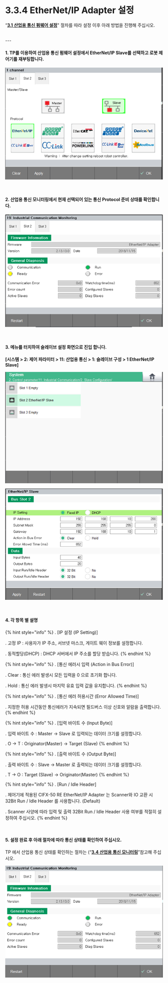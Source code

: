 ﻿# 3.3.4 EtherNet/IP Adapter 설정

“[**3.1 산업용 통신 펌웨어 설정**](../../3-settings-industrial-communication/3-1-Settings-firmware.md)" 절차를 따라 설정 이후 아래 방법을 진행해 주십시오.


<br>
---

#### 1. TP를 이용하여 산업용 통신 펌웨어 설정에서 EtherNet/IP Slave를 선택하고 로봇 제어기를 재부팅합니다.

![[그림 3.3.4-1 펌웨어 설정]](<../../_assets/3-Settings-Industrial-Communication/3.3-EtherNet-IP/4-Slave_setting/image_1.png>) 

<br>

#### 2. 산업용 통신 모니터링에서 현재 선택되어 있는 통신 Protocol 준비 상태를 확인합니다.

![[그림 3.3.4-2 산업용 통신 모니터링]](<../../_assets/3-Settings-Industrial-Communication/3.3-EtherNet-IP/4-Slave_setting/image_2.png>) 

<br>

#### 3. 메뉴를 터치하여 슬레이브 설정 화면으로 진입 합니다. 
**\[시스템 > 2: 제어 파라미터 > 11: 산업용 통신 > 1: 슬레이브 구성 > 1 EtherNet/IP Slave]**

![[그림 3.3.4-3 슬레이브 설정]](<../../_assets/3-Settings-Industrial-Communication/3.3-EtherNet-IP/4-Slave_setting/image_3.png>) 

![[그림 3.3.4-4 슬레이브 설정]](<../../_assets/3-Settings-Industrial-Communication/3.3-EtherNet-IP/4-Slave_setting/image_4.png>) 

<br>

#### 4. 각 항목 별 설명

{% hint style="info" %}
\.      [IP 설정 (IP Setting)]

\.      고정 IP : 사용자가 IP 주소, 서브넷 마스크, 게이트 웨이 정보를 설정합니다.

\.      동적할당(DHCP) : DHCP 서버에서 IP 주소를 할당 받습니다.
{% endhint %}

{% hint style="info" %}
\.      [통신 에러시 입력 (Action in Bus Error)]

\.      Clear : 통신 에러 발생시 모든 입력을 0 으로 초기화 합니다.

\.      Hold : 통신 에러 발생시 마지막 유효 입력 값을 유지합니다.
{% endhint %}

{% hint style="info" %}
\.      [통신 에러 허용시간 (Error Allowed Time)]

\.      지정한 허용 시간동안 통신에러가 지속되면 필드버스 이상 신호와 알람을 출력합니다.
{% endhint %}

{% hint style="info" %}
\.      [입력 바이트 수 (Input Byte)]

\.      입력 바이트 수 : Master -> Slave 로 입력되는 데이터 크기를 설정합니다.

\.      O -> T : Originator(Master) -> Target (Slave)
{% endhint %}

{% hint style="info" %}
\.      [출력 바이트 수 (Output Byte)]

\.      출력 바이트 수 : Slave -> Master 로 출력되는 데이터 크기를 설정합니다.

\.      T -> O : Target (Slave) -> Originator(Master)
{% endhint %}

{% hint style="info" %}
\.      [Run / Idle Header]

\.      제어기에 적용된 CIFX-50 RE EtherNet/IP Adapter 는 Scanner와 IO 교환 시 32Bit Run / Idle Header 를 사용합니다. (Default)

\.      Scanner 사양에 따라 입력 및 출력 32Bit Run / Idle Header 사용 여부를 적절히 설정하여 주십시오.
{% endhint %}

<br>

#### 5. 설정 완료 후 아래 절차에 따라 통신 상태를 확인하여 주십시오.

TP 에서 산업용 통신 상태를 확인하는 절차는 (“[**3.4 산업용 통신 모니터링**](/4-monitoring-industrial-communication.md)”참고해 주십시오.

![[그림 3.3.4-5 산업용 통신 모니터링]](<../../_assets/3-Settings-Industrial-Communication/3.3-EtherNet-IP/4-Slave_setting/image_5.png>) 